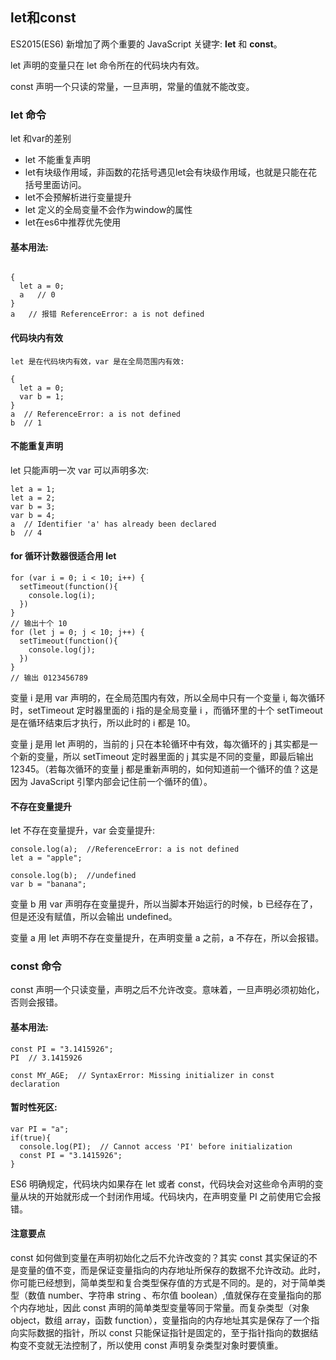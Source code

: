 ﻿## let和const

ES2015(ES6) 新增加了两个重要的 JavaScript 关键字: **let** 和 **const**。

let 声明的变量只在 let 命令所在的代码块内有效。

const 声明一个只读的常量，一旦声明，常量的值就不能改变。

### let 命令

let 和var的差别

- let 不能重复声明
- let有块级作用域，非函数的花括号遇见let会有块级作用域，也就是只能在花括号里面访问。
- let不会预解析进行变量提升
- let 定义的全局变量不会作为window的属性
- let在es6中推荐优先使用

#### 基本用法:

```

{
  let a = 0;
  a   // 0
}
a   // 报错 ReferenceError: a is not defined
```

#### 代码块内有效

```
let 是在代码块内有效，var 是在全局范围内有效:

{
  let a = 0;
  var b = 1;
}
a  // ReferenceError: a is not defined
b  // 1
```

#### 不能重复声明

let 只能声明一次 var 可以声明多次:

```
let a = 1;
let a = 2;
var b = 3;
var b = 4;
a  // Identifier 'a' has already been declared
b  // 4
```

#### for 循环计数器很适合用 let

```
for (var i = 0; i < 10; i++) {
  setTimeout(function(){
    console.log(i);
  })
}
// 输出十个 10
for (let j = 0; j < 10; j++) {
  setTimeout(function(){
    console.log(j);
  })
}
// 输出 0123456789
```

变量 i 是用 var 声明的，在全局范围内有效，所以全局中只有一个变量 i, 每次循环时，setTimeout 定时器里面的 i 指的是全局变量 i ，而循环里的十个 setTimeout 是在循环结束后才执行，所以此时的 i 都是 10。

变量 j 是用 let 声明的，当前的 j 只在本轮循环中有效，每次循环的 j 其实都是一个新的变量，所以 setTimeout 定时器里面的 j 其实是不同的变量，即最后输出 12345。（若每次循环的变量 j 都是重新声明的，如何知道前一个循环的值？这是因为 JavaScript 引擎内部会记住前一个循环的值）。

#### 不存在变量提升

let 不存在变量提升，var 会变量提升:

```
console.log(a);  //ReferenceError: a is not defined
let a = "apple";
 
console.log(b);  //undefined
var b = "banana";
```

变量 b 用 var 声明存在变量提升，所以当脚本开始运行的时候，b 已经存在了，但是还没有赋值，所以会输出 undefined。

变量 a 用 let 声明不存在变量提升，在声明变量 a 之前，a 不存在，所以会报错。

### const 命令

const 声明一个只读变量，声明之后不允许改变。意味着，一旦声明必须初始化，否则会报错。

#### 基本用法:

```
const PI = "3.1415926";
PI  // 3.1415926

const MY_AGE;  // SyntaxError: Missing initializer in const declaration
```

#### 暂时性死区:

```
var PI = "a";
if(true){
  console.log(PI);  // Cannot access 'PI' before initialization
  const PI = "3.1415926";
}
```

ES6 明确规定，代码块内如果存在 let 或者 const，代码块会对这些命令声明的变量从块的开始就形成一个封闭作用域。代码块内，在声明变量 PI 之前使用它会报错。

#### 注意要点

const 如何做到变量在声明初始化之后不允许改变的？其实 const 其实保证的不是变量的值不变，而是保证变量指向的内存地址所保存的数据不允许改动。此时，你可能已经想到，简单类型和复合类型保存值的方式是不同的。是的，对于简单类型（数值 number、字符串 string 、布尔值 boolean）,值就保存在变量指向的那个内存地址，因此 const 声明的简单类型变量等同于常量。而复杂类型（对象 object，数组 array，函数 function），变量指向的内存地址其实是保存了一个指向实际数据的指针，所以 const 只能保证指针是固定的，至于指针指向的数据结构变不变就无法控制了，所以使用 const 声明复杂类型对象时要慎重。